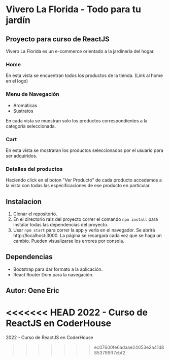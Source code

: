 # Vivero La Florida - Todo para tu jardín

## Proyecto para curso de ReactJS

Vivero La Florida es un e-commerce orientado a la jardinería del hogar.

### Home

En esta vista se encuentran todos los productos de la tienda. (Link al home en el logo)

### Menu de Navegación

- Aromáticas
- Sustratos

En cada vista se muestran solo los productos correspondientes a la categoría seleccionada.

### Cart

En esta vista se mostraran los productos seleccionados por el usuario para ser adquiridos.

### Detalles del productos

Haciendo click en el boton "Ver Producto" de cada producto accedemos a la vista con todas las especificaciones de ese producto en particular.

## Instalacion

1. Clonar el repositorio.
2. En el directorio raiz del proyecto correr el comando `npm install` para instalar todas las dependencias del proyecto.
3. Usar `npm start` para correr la app y verla en el navegador. Se abrirá http://localhost:3000. La página se recargará cada vez que se haga un cambio. Pueden visualizarse los errores por consola.

## Dependencias

- Bootstrap para dar formato a la aplicación.
- React Router Dom para la navegación.

## Autor: Oene Eric

<<<<<<< HEAD
2022 - Curso de ReactJS en CoderHouse
=======
2022 - Curso de ReactJS en CoderHouse
>>>>>>> ec07600fe6adaae24053e2a41d8853799ff7cbf2
